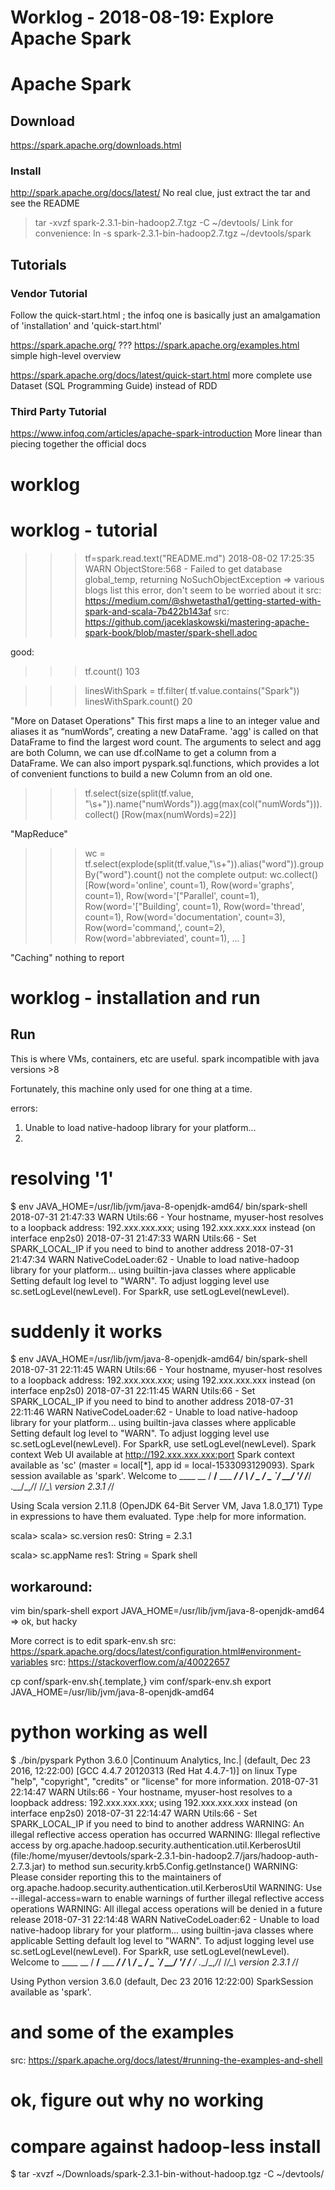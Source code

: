 # Worklog - 2018-08-19: Explore Apache Spark
# Apache Spark
## Download
https://spark.apache.org/downloads.html
### Install
http://spark.apache.org/docs/latest/
No real clue, just extract the tar and see the README
> tar -xvzf spark-2.3.1-bin-hadoop2.7.tgz -C ~/devtools/
Link for convenience:
> ln -s spark-2.3.1-bin-hadoop2.7.tgz ~/devtools/spark
## Tutorials
### Vendor Tutorial
Follow the quick-start.html ; the infoq one is basically just an amalgamation of 'installation' and 'quick-start.html'

https://spark.apache.org/
???
https://spark.apache.org/examples.html
simple high-level overview

https://spark.apache.org/docs/latest/quick-start.html
more complete
use Dataset (SQL Programming Guide) instead of RDD 

### Third Party Tutorial
https://www.infoq.com/articles/apache-spark-introduction
More linear than piecing together the official docs

# worklog
# worklog - tutorial
>>> tf=spark.read.text("README.md")
2018-08-02 17:25:35 WARN  ObjectStore:568 - Failed to get database global_temp, returning NoSuchObjectException
=> various blogs list this error, don't seem to be worried about it
src: https://medium.com/@shwetastha1/getting-started-with-spark-and-scala-7b422b143af
src: https://github.com/jaceklaskowski/mastering-apache-spark-book/blob/master/spark-shell.adoc

good:
>>> tf.count()
103

>>> linesWithSpark = tf.filter( tf.value.contains("Spark"))
>>> linesWithSpark.count()
20

"More on Dataset Operations"
This first maps a line to an integer value and aliases it as “numWords”, creating a new DataFrame.
'agg' is called on that DataFrame to find the largest word count.
The arguments to select and agg are both Column, we can use df.colName to get a column from a DataFrame.
We can also import pyspark.sql.functions, which provides a lot of convenient functions to build a new Column from an old one.
>>> tf.select(size(split(tf.value, "\s+")).name("numWords")).agg(max(col("numWords"))).collect()
[Row(max(numWords)=22)]

"MapReduce"
>>> wc = tf.select(explode(split(tf.value,"\s+")).alias("word")).groupBy("word").count()
not the complete output:
>>> wc.collect()
[Row(word='online', count=1), Row(word='graphs', count=1), Row(word='["Parallel', count=1), Row(word='["Building', count=1), Row(word='thread', count=1), Row(word='documentation', count=3), Row(word='command,', count=2), Row(word='abbreviated', count=1), ... ]

"Caching"
nothing to report



# worklog - installation and run
## Run
This is where VMs, containers, etc are useful.
spark incompatible with java versions >8

Fortunately, this machine only used for one thing at a time.

errors:
1) Unable to load native-hadoop library for your platform...
2) 

# resolving '1'
$ env JAVA_HOME=/usr/lib/jvm/java-8-openjdk-amd64/ bin/spark-shell 
2018-07-31 21:47:33 WARN  Utils:66 - Your hostname, myuser-host resolves to a loopback address: 192.xxx.xxx.xxx; using 192.xxx.xxx.xxx instead (on interface enp2s0)
2018-07-31 21:47:33 WARN  Utils:66 - Set SPARK_LOCAL_IP if you need to bind to another address
2018-07-31 21:47:34 WARN  NativeCodeLoader:62 - Unable to load native-hadoop library for your platform... using builtin-java classes where applicable
Setting default log level to "WARN".
To adjust logging level use sc.setLogLevel(newLevel). For SparkR, use setLogLevel(newLevel).

# suddenly it works
$ env JAVA_HOME=/usr/lib/jvm/java-8-openjdk-amd64/ bin/spark-shell 
2018-07-31 22:11:45 WARN  Utils:66 - Your hostname, myuser-host resolves to a loopback address: 192.xxx.xxx.xxx; using 192.xxx.xxx.xxx instead (on interface enp2s0)
2018-07-31 22:11:45 WARN  Utils:66 - Set SPARK_LOCAL_IP if you need to bind to another address
2018-07-31 22:11:46 WARN  NativeCodeLoader:62 - Unable to load native-hadoop library for your platform... using builtin-java classes where applicable
Setting default log level to "WARN".
To adjust logging level use sc.setLogLevel(newLevel). For SparkR, use setLogLevel(newLevel).
Spark context Web UI available at http://192.xxx.xxx.xxx:port
Spark context available as 'sc' (master = local[*], app id = local-1533093129093).
Spark session available as 'spark'.
Welcome to
      ____              __
     / __/__  ___ _____/ /__
    _\ \/ _ \/ _ `/ __/  '_/
   /___/ .__/\_,_/_/ /_/\_\   version 2.3.1
      /_/
         
Using Scala version 2.11.8 (OpenJDK 64-Bit Server VM, Java 1.8.0_171)
Type in expressions to have them evaluated.
Type :help for more information.

scala> 
scala> sc.version
res0: String = 2.3.1                                                                                           
                                                                                                               
scala> sc.appName
res1: String = Spark shell

## workaround:
vim bin/spark-shell
export JAVA_HOME=/usr/lib/jvm/java-8-openjdk-amd64
=> ok, but hacky

More correct is to edit spark-env.sh
src: https://spark.apache.org/docs/latest/configuration.html#environment-variables
src: https://stackoverflow.com/a/40022657

cp conf/spark-env.sh{.template,}
vim conf/spark-env.sh
export JAVA_HOME=/usr/lib/jvm/java-8-openjdk-amd64

# python working as well
$ ./bin/pyspark 
Python 3.6.0 |Continuum Analytics, Inc.| (default, Dec 23 2016, 12:22:00) 
[GCC 4.4.7 20120313 (Red Hat 4.4.7-1)] on linux
Type "help", "copyright", "credits" or "license" for more information.
2018-07-31 22:14:47 WARN  Utils:66 - Your hostname, myuser-host resolves to a loopback address: 192.xxx.xxx.xxx; using 192.xxx.xxx.xxx instead (on interface enp2s0)
2018-07-31 22:14:47 WARN  Utils:66 - Set SPARK_LOCAL_IP if you need to bind to another address
WARNING: An illegal reflective access operation has occurred
WARNING: Illegal reflective access by org.apache.hadoop.security.authentication.util.KerberosUtil (file:/home/myuser/devtools/spark-2.3.1-bin-hadoop2.7/jars/hadoop-auth-2.7.3.jar) to method sun.security.krb5.Config.getInstance()
WARNING: Please consider reporting this to the maintainers of org.apache.hadoop.security.authentication.util.KerberosUtil
WARNING: Use --illegal-access=warn to enable warnings of further illegal reflective access operations
WARNING: All illegal access operations will be denied in a future release
2018-07-31 22:14:48 WARN  NativeCodeLoader:62 - Unable to load native-hadoop library for your platform... using builtin-java classes where applicable
Setting default log level to "WARN".
To adjust logging level use sc.setLogLevel(newLevel). For SparkR, use setLogLevel(newLevel).
Welcome to
      ____              __
     / __/__  ___ _____/ /__
    _\ \/ _ \/ _ `/ __/  '_/
   /__ / .__/\_,_/_/ /_/\_\   version 2.3.1
      /_/

Using Python version 3.6.0 (default, Dec 23 2016 12:22:00)
SparkSession available as 'spark'.
>>> 

# and some of the examples
src: https://spark.apache.org/docs/latest/#running-the-examples-and-shell



# ok, figure out why no working
# compare against hadoop-less install
$ tar -xvzf ~/Downloads/spark-2.3.1-bin-without-hadoop.tgz -C ~/devtools/
